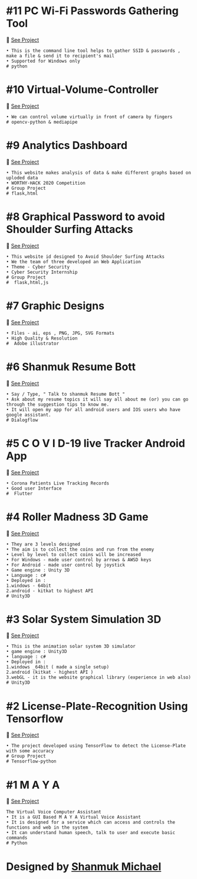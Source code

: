 # #11 PC Wi-Fi Passwords Gathering Tool
:link: <a href="https://github.com/shanmukmichael/PC-Wi-Fi-Passwords-Gathering-Tool">See Project</a>
```
• This is the command line tool helps to gather SSID & passwords , make a file & send it to recipient's mail
• Supported for Windows only
# python
```
# #10 Virtual-Volume-Controller
:link: <a href="https://github.com/shanmukmichael/Virtual-Volume-Controller">See Project</a>
```
• We can control volume virtually in front of camera by fingers
# opencv-python & mediapipe
```
# #9 Analytics Dashboard
:link: <a href="https://github.com/shanmukmichael/Analytics-Dashboard">See Project</a>
```
• This website makes analysis of data & make different graphs based on uploded data
• WORTHY-HACK 2020 Competition
# Group Project
# flask,html
```

# #8 Graphical Password to avoid Shoulder Surfing Attacks
:link: <a href="https://github.com/shanmukmichael/Graphical-Password-to-Avoid-Shoulder-Surfing">See Project</a>
```
• This website id designed to Avoid Shoulder Surfing Attacks
• We the team of three developed an Web Application
• Theme - Cyber Security
• Cyber Security Internship
# Group Project
#  flask,html,js
```
# #7 Graphic Designs
:link: <a href="https://github.com/shanmukmichael/Graphic-Designs">See Project</a>
```
• Files - ai, eps , PNG, JPG, SVG Formats
• High Quality & Resolution
#  Adobe illustrator
```
# #6 Shanmuk Resume Bott
:link: <a href="https://github.com/shanmukmichael/Shanmuk-Resume-Bott">See Project</a>
```
• Say / Type, " Talk to shanmuk Resume Bott "
• Ask about my resume topics it will say all about me (or) you can go through the suggestion tips to know me.
• It will open my app for all android users and IOS users who have google assistant.
# Dialogflow
```
# #5 C O V I D-19 live Tracker Android App
:link: <a href="https://github.com/shanmukmichael/COVID-19-Live-Tracker">See Project</a>
```
• Corona Patients Live Tracking Records
• Good user Interface
#  Flutter 
```

# #4 Roller Madness 3D Game
:link: <a href="https://github.com/shanmukmichael/Roller-Madness-3D-Game">See Project</a>
```
• They are 3 levels designed
• The aim is to collect the coins and run from the enemy
• Level by level to collect coins will be increased
• For Windows - made user control by arrows & AWSD keys
• For Android - made user control by joystick
• Game engine : Unity 3D
• Language : c#
• Deployed in :
1.windows - 64bit
2.android - kitkat to highest API
# Unity3D
```

# #3 Solar System Simulation 3D
:link: <a href="https://github.com/shanmukmichael/Solar-System-Simulation-3D">See Project</a>
```
• This is the animation solar system 3D simulator
• game engine : Unity3D
• language : c#
• Deployed in :
1.windows _64bit ( made a single setup)
2.android (kitkat - highest API )
3.webGL - it is the website graphical library (experience in web also)
# Unity3D
```
# #2 License-Plate-Recognition Using Tensorflow
:link: <a href="https://github.com/shanmukmichael/License-Plate-Recognition-Using-Tensorflow">See Project</a>
```
• The project developed using TensorFlow to detect the License-Plate with some accuracy
# Group Project
# Tensorflow-python
```
# #1 M A Y A 
:link: <a href="https://github.com/shanmukmichael/MAYA-Virtual-Voice-Assistant">See Project</a>
```
The Virtual Voice Computer Assistant
• It is a GUI Based M A Y A Virtual Voice Assistant
• It is designed for a service which can access and controls the functions and web in the system
• It can understand human speech, talk to user and execute basic commands
# Python 
 ```

# Designed by **[Shanmuk Michael](https://www.google.com/search?q=Shanmuk+Michael&rlz=1C1GCEA_enIN857IN857&oq=Shanmuk+Michael&aqs=chrome..69i57j69i60l3.9741j0j8&sourceid=chrome&ie=UTF-8)** 


